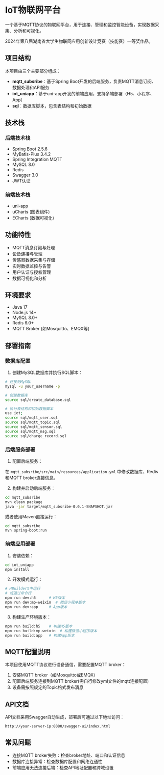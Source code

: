 # IoT物联网平台

一个基于MQTT协议的物联网平台，用于连接、管理和监控智能设备，实现数据采集、分析和可视化。

2024年第八届湖南省大学生物联网应用创新设计竞赛（技能赛）一等奖作品。

## 项目结构

本项目由三个主要部分组成：

- **mqtt_subsribe**：基于Spring Boot开发的后端服务，负责MQTT消息订阅、数据处理和API服务
- **iot_uniapp**：基于uni-app开发的前端应用，支持多端部署（H5、小程序、App）
- **sql**：数据库脚本，包含表结构和初始数据

## 技术栈

### 后端技术栈
- Spring Boot 2.5.6
- MyBatis-Plus 3.4.2
- Spring Integration MQTT
- MySQL 8.0
- Redis
- Swagger 3.0
- JWT认证

### 前端技术栈
- uni-app
- uCharts (图表组件)
- ECharts (数据可视化)

## 功能特性

- MQTT消息订阅与处理
- 设备连接与管理
- 传感器数据采集与存储
- 实时数据监控与告警
- 用户认证与授权管理
- 数据可视化和分析

## 环境要求

- Java 17
- Node.js 14+
- MySQL 8.0+
- Redis 6.0+
- MQTT Broker (如Mosquitto、EMQX等)

## 部署指南

### 数据库配置

1. 创建MySQL数据库并执行SQL脚本：

```bash
# 连接到MySQL
mysql -u your_username -p

# 创建数据库
source sql/create_database.sql

# 执行表结构和初始数据脚本
use iot;
source sql/mqtt_user.sql
source sql/mqtt_topic.sql
source sql/mqtt_sensor.sql
source sql/mqtt_msg.sql
source sql/charge_record.sql
```

### 后端服务部署

1. 配置后端服务：

在 `mqtt_subsribe/src/main/resources/application.yml` 中修改数据库、Redis和MQTT broker连接信息。

2. 构建并启动后端服务：

```bash
cd mqtt_subsribe
mvn clean package
java -jar target/mqtt_subsribe-0.0.1-SNAPSHOT.jar
```

或者使用Maven直接运行：

```bash
cd mqtt_subsribe
mvn spring-boot:run
```

### 前端应用部署

1. 安装依赖：

```bash
cd iot_uniapp
npm install
```

2. 开发模式运行：

```bash
# HBuilderX中运行
# 或通过命令行
npm run dev:h5      # H5版本
npm run dev:mp-weixin  # 微信小程序版本
npm run dev:app     # App版本
```

3. 构建生产环境版本：

```bash
npm run build:h5    # 构建H5版本
npm run build:mp-weixin  # 构建微信小程序版本
npm run build:app   # 构建App版本
```

## MQTT配置说明

本项目使用MQTT协议进行设备通信，需要配置MQTT broker：

1. 安装MQTT broker（如Mosquitto或EMQX）
2. 配置后端服务连接到MQTT broker(需自行修改yml文件的mqtt连接配置)
3. 设备需按照规定的Topic格式发布消息

## API文档

API文档采用Swagger自动生成，部署后可通过以下地址访问：

```
http://your-server-ip:8080/swagger-ui/index.html
```

## 常见问题

- 连接MQTT broker失败：检查broker地址、端口和认证信息
- 数据库连接异常：检查数据库配置和网络连通性
- 前端应用无法连接后端：检查API地址配置和跨域设置

